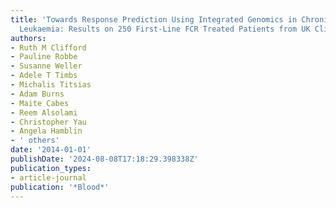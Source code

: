 ```yaml
---
title: 'Towards Response Prediction Using Integrated Genomics in Chronic Lymphocytic
  Leukaemia: Results on 250 First-Line FCR Treated Patients from UK Clinical Trials'
authors:
- Ruth M Clifford
- Pauline Robbe
- Susanne Weller
- Adele T Timbs
- Michalis Titsias
- Adam Burns
- Maite Cabes
- Reem Alsolami
- Christopher Yau
- Angela Hamblin
- ' others'
date: '2014-01-01'
publishDate: '2024-08-08T17:18:29.398338Z'
publication_types:
- article-journal
publication: '*Blood*'
---
```

